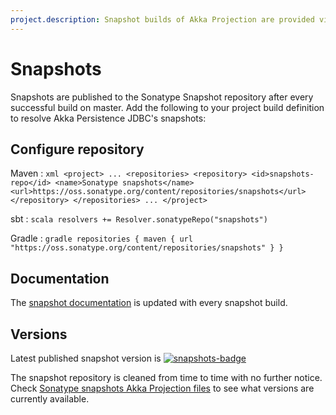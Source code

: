 ```yaml
---
project.description: Snapshot builds of Akka Projection are provided via the Sonatype snapshot repository.
---
```

# Snapshots

[snapshots-badge]:  https://img.shields.io/nexus/s/com.lightbend.akka/akka-persistence-jdbc_2.13?server=https%3A%2F%2Foss.sonatype.org
[snapshots]:        https://oss.sonatype.org/content/repositories/snapshots/com/lightbend/akka/akka-persistence-jdbc_2.13/

Snapshots are published to the Sonatype Snapshot repository after every successful build on master.
Add the following to your project build definition to resolve Akka Persistence JDBC's snapshots:

## Configure repository

Maven
:   ```xml
    <project>
    ...
      <repositories>
        <repository>
            <id>snapshots-repo</id>
            <name>Sonatype snapshots</name>
            <url>https://oss.sonatype.org/content/repositories/snapshots</url>
        </repository>
      </repositories>
    ...
    </project>
    ```

sbt
:   ```scala
    resolvers += Resolver.sonatypeRepo("snapshots")
    ```

Gradle
:   ```gradle
    repositories {
      maven {
        url  "https://oss.sonatype.org/content/repositories/snapshots"
      }
    }
    ```

## Documentation

The [snapshot documentation](https://doc.akka.io/docs/akka-persistence-jdbc/snapshot) is updated with every snapshot build.

## Versions

Latest published snapshot version is [![snapshots-badge][]][snapshots]

The snapshot repository is cleaned from time to time with no further notice. Check [Sonatype snapshots Akka Projection files](https://oss.sonatype.org/content/repositories/snapshots/com/lightbend/akka/akka-persistence-jdbc_2.13/) to see what versions are currently available.

